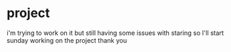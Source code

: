 # project
i'm trying to work on it but still having some issues with staring so I'll start sunday working on the project 
thank you 
